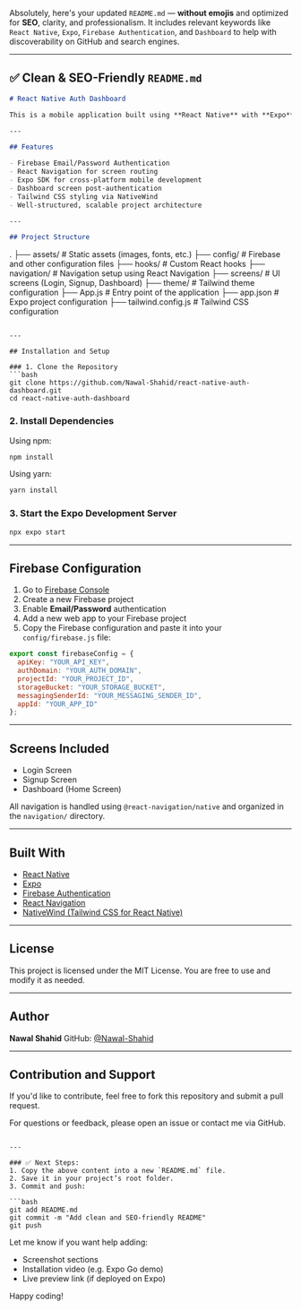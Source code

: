 Absolutely, here's your updated `README.md` — **without emojis** and optimized for **SEO**, clarity, and professionalism. It includes relevant keywords like `React Native`, `Expo`, `Firebase Authentication`, and `Dashboard` to help with discoverability on GitHub and search engines.

---

## ✅ Clean & SEO-Friendly `README.md`

```markdown
# React Native Auth Dashboard

This is a mobile application built using **React Native** with **Expo**. It includes **Firebase Authentication** (Login and Signup functionality) and a simple, responsive **Dashboard screen**. The project follows a clean, modular folder structure ideal for scalability and learning best practices in mobile app development.

---

## Features

- Firebase Email/Password Authentication
- React Navigation for screen routing
- Expo SDK for cross-platform mobile development
- Dashboard screen post-authentication
- Tailwind CSS styling via NativeWind
- Well-structured, scalable project architecture

---

## Project Structure

```

.
├── assets/             # Static assets (images, fonts, etc.)
├── config/             # Firebase and other configuration files
├── hooks/              # Custom React hooks
├── navigation/         # Navigation setup using React Navigation
├── screens/            # UI screens (Login, Signup, Dashboard)
├── theme/              # Tailwind theme configuration
├── App.js              # Entry point of the application
├── app.json            # Expo project configuration
├── tailwind.config.js  # Tailwind CSS configuration

````

---

## Installation and Setup

### 1. Clone the Repository
```bash
git clone https://github.com/Nawal-Shahid/react-native-auth-dashboard.git
cd react-native-auth-dashboard
````

### 2. Install Dependencies

Using npm:

```bash
npm install
```

Using yarn:

```bash
yarn install
```

### 3. Start the Expo Development Server

```bash
npx expo start
```

---

## Firebase Configuration

1. Go to [Firebase Console](https://console.firebase.google.com/)
2. Create a new Firebase project
3. Enable **Email/Password** authentication
4. Add a new web app to your Firebase project
5. Copy the Firebase configuration and paste it into your `config/firebase.js` file:

```javascript
export const firebaseConfig = {
  apiKey: "YOUR_API_KEY",
  authDomain: "YOUR_AUTH_DOMAIN",
  projectId: "YOUR_PROJECT_ID",
  storageBucket: "YOUR_STORAGE_BUCKET",
  messagingSenderId: "YOUR_MESSAGING_SENDER_ID",
  appId: "YOUR_APP_ID"
};
```

---

## Screens Included

* Login Screen
* Signup Screen
* Dashboard (Home Screen)

All navigation is handled using `@react-navigation/native` and organized in the `navigation/` directory.

---

## Built With

* [React Native](https://reactnative.dev/)
* [Expo](https://expo.dev/)
* [Firebase Authentication](https://firebase.google.com/docs/auth)
* [React Navigation](https://reactnavigation.org/)
* [NativeWind (Tailwind CSS for React Native)](https://www.nativewind.dev/)

---

## License

This project is licensed under the MIT License. You are free to use and modify it as needed.

---

## Author

**Nawal Shahid**
GitHub: [@Nawal-Shahid](https://github.com/Nawal-Shahid)

---

## Contribution and Support

If you'd like to contribute, feel free to fork this repository and submit a pull request.

For questions or feedback, please open an issue or contact me via GitHub.

````

---

### ✅ Next Steps:
1. Copy the above content into a new `README.md` file.
2. Save it in your project’s root folder.
3. Commit and push:

```bash
git add README.md
git commit -m "Add clean and SEO-friendly README"
git push
````

Let me know if you want help adding:

* Screenshot sections
* Installation video (e.g. Expo Go demo)
* Live preview link (if deployed on Expo)

Happy coding!
